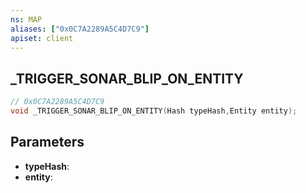 ```yaml
---
ns: MAP
aliases: ["0x0C7A2289A5C4D7C9"]
apiset: client
---
```

## _TRIGGER_SONAR_BLIP_ON_ENTITY

```c
// 0x0C7A2289A5C4D7C9
void _TRIGGER_SONAR_BLIP_ON_ENTITY(Hash typeHash,Entity entity);
```


## Parameters
* **typeHash**:
* **entity**:



